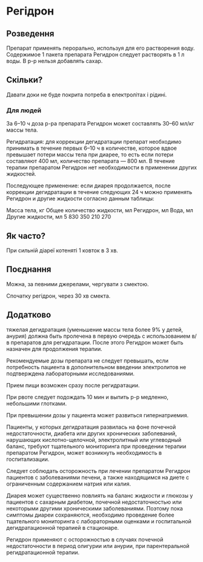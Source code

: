 # Регідрон

## Розведення

Препарат применять перорально, используя для его растворения воду. Содержимое 1 пакета препарата Регидрон следует растворять в 1 л воды. В р-р нельзя добавлять сахар. 

## Скільки?

Давати доки не буде покрита потреба в електролітах і рідині.

### Для людей 

За 6–10 ч доза р-ра препарата Регидрон может составлять 30–60 мл/кг массы тела.



Регидратация: для коррекции дегидратации препарат необходимо принимать в течение первых 6–10 ч в количестве, которое вдвое превышает потери массы тела при диарее, то есть если потери составляют 400 мл, количество препарата — 800 мл. В течение терапии препаратом Регидрон нет необходимости в применении других жидкостей.



Последующее применение: если диарея продолжается, после коррекции дегидратации в течение следующих 24 ч можно применять Регидрон и другие жидкости согласно данным таблицы:

Масса тела, кг Общее количество жидкости, мл Регидрон, мл Вода, мл Другие жидкости, мл 5 830 350 210 270



## Як часто?

При сильній діареї котеняті 1 ковток в 3 хв.

## Поєднання

Можна, за певними джерелами, чергувати з  смектою.

Спочатку регідрон, через 30 хв смекта. 

## Додатково

тяжелая дегидратация (уменьшение массы тела более 9% у детей, анурия) должна быть пролечена в первую очередь с использованием в/в препаратов для регидратации. После этого Регидрон может быть назначен для продолжения терапии. 

Рекомендуемые дозы препарата не следует превышать, если потребность пациента в дополнительном введении электролитов не подтверждена лабораторными исследованиями. 

Прием пищи возможен сразу после регидратации. 

При рвоте следует подождать 10 мин и выпить р-р медленно, небольшими глотками. 

При превышении дозы у пациента может развиться гипернатриемия. 

Пациенты, у которых дегидратация развилась на фоне почечной недостаточности, диабета или других хронических заболеваний, нарушающих кислотно-щелочной, электролитный или углеводный баланс, требуют тщательного мониторинга при проведении терапии препаратом Регидрон, может возникнуть необходимость в госпитализации. 

Следует соблюдать осторожность при лечении препаратом Регидрон пациентов с заболеваниями печени, а также находящимся на диете с ограниченным содержанием натрия или калия. 

Диарея может существенно повлиять на баланс жидкости и глюкозы у пациентов с сахарным диабетом, почечной недостаточностью или некоторыми другими хроническими заболеваниями. Поэтому пока симптомы диареи сохраняются, необходимо проведение более тщательного мониторинга с лабораторными оценками и госпитальной дегидратационной терапией в стационаре. 

Регидрон применяют с осторожностью в случаях почечной недостаточности в период олигурии или анурии, при парентеральной регидратационной терапии.

